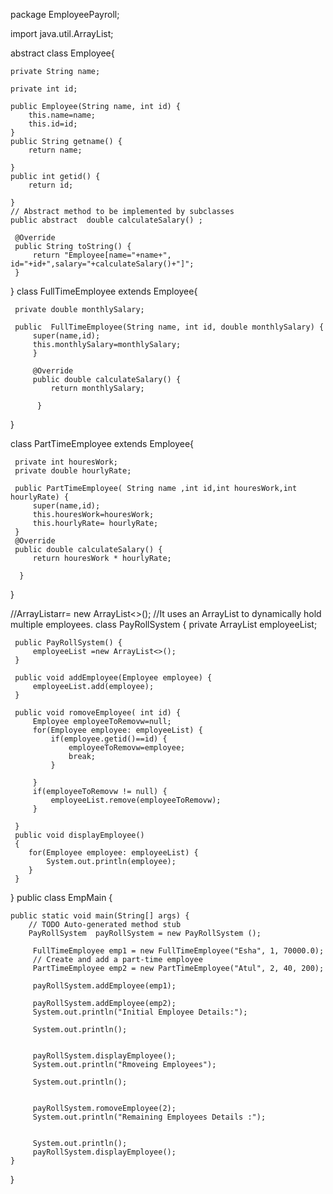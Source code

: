 package EmployeePayroll;

import java.util.ArrayList;


abstract class Employee{
	
	private String name;
	
	private int id;
	
	public Employee(String name, int id) {
		this.name=name;
		this.id=id;
	}
	public String getname() {
		return name;
		
	}
	public int getid() {
		return id;
		
	}
	// Abstract method to be implemented by subclasses
	public abstract  double calculateSalary() ;
		 
	 @Override 
	 public String toString() {
		 return "Employee[name="+name+", id="+id+",salary="+calculateSalary()+"]";
	 }
	 
	 
			
}
 class  FullTimeEmployee extends Employee{
	 
	 private double monthlySalary;
	 
	 public  FullTimeEmployee(String name, int id, double monthlySalary) {
		 super(name,id);
		 this.monthlySalary=monthlySalary;
		 }
		 
		 @Override
		 public double calculateSalary() {
			 return monthlySalary;
			 
		  }
 }
 
 class PartTimeEmployee  extends Employee{
	 
	 private int houresWork;
	 private double hourlyRate;
	 
	 public PartTimeEmployee( String name ,int id,int houresWork,int  hourlyRate) {
		 super(name,id);
		 this.houresWork=houresWork;
		 this.hourlyRate= hourlyRate;
	 }
	 @Override
	 public double calculateSalary() {
		 return houresWork * hourlyRate;
		 
	  }
}
	 
//ArrayList<Integer>arr= new ArrayList<>(); 
 //It uses an ArrayList<Employee> to dynamically hold multiple employees.
 class PayRollSystem  {
	 private  ArrayList<Employee> employeeList;
	 
	 public PayRollSystem() {
		 employeeList =new ArrayList<>();
	 }
	 
	 public void addEmployee(Employee employee) {
		 employeeList.add(employee);
	 }
	 
	 public void romoveEmployee( int id) {
		 Employee employeeToRemovw=null;
		 for(Employee employee: employeeList) {
			 if(employee.getid()==id) {
				 employeeToRemovw=employee;
				 break;
			 }
			 
		 }
		 if(employeeToRemovw != null) {
			 employeeList.remove(employeeToRemovw);
		 }
		 
	 }
	 public void displayEmployee()
	 {
		for(Employee employee: employeeList) {
			System.out.println(employee);
		}
	 }
 }
public class EmpMain {

	public static void main(String[] args) {
		// TODO Auto-generated method stub
		PayRollSystem  payRollSystem = new PayRollSystem ();
		
		 FullTimeEmployee emp1 = new FullTimeEmployee("Esha", 1, 70000.0);
		 // Create and add a part-time employee
		 PartTimeEmployee emp2 = new PartTimeEmployee("Atul", 2, 40, 200);
	    
		 payRollSystem.addEmployee(emp1);
		 
		 payRollSystem.addEmployee(emp2);
		 System.out.println("Initial Employee Details:");
		 
		 System.out.println();
		 
		 
		 payRollSystem.displayEmployee();
		 System.out.println("Rmoveing Employees");
		 
		 System.out.println();
		 
		 
		 payRollSystem.romoveEmployee(2);
		 System.out.println("Remaining Employees Details :");
		 
		 
		 System.out.println();
		 payRollSystem.displayEmployee();
	}

}
